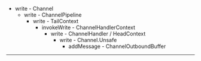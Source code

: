* write - Channel
    * write - ChannelPipeline
        * write - TailContext
            * invokeWrite - ChannelHandlerContext
                * write - ChannelHandler / HeadContext
                    * write - Channel.Unsafe
                        * addMessage - ChannelOutboundBuffer

---
